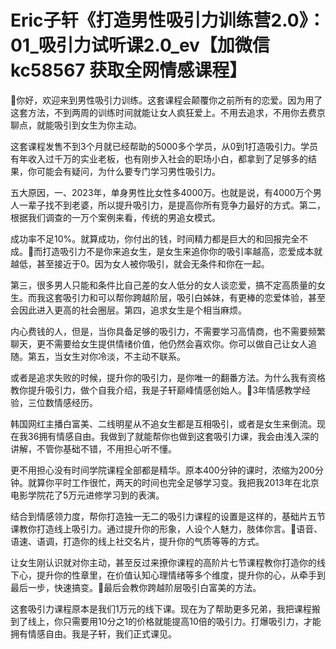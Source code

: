 # Eric子轩《打造男性吸引力训练营2.0》：01_吸引力试听课2.0_ev【加微信 kc58567 获取全网情感课程】

🎼你好，欢迎来到男性吸引力训练。这套课程会颠覆你之前所有的恋爱。因为用了这套方法，不到两周的训练时间就能让女人疯狂爱上。不用去追求，不用你去费京聊点，就能吸引到女生为你主动。

这套课程发售不到3个月就已经帮助的5000多个学员，从0到1打造吸引力。学员有年收入过千万的实业老板，也有刚步入社会的职场小白，都拿到了足够多的结果，你可能会有疑问，为什么要专门学习男性吸引力。

五大原因，一、2023年，单身男性比女性多4000万。也就是说，有4000万个男人一辈子找不到老婆，所以提升吸引力，是提高你所有竞争力最好的方式。第二，根据我们调查的一万个案例来看，传统的男追女模式。

成功率不足10%。就算成功，你付出的钱，时间精力都是巨大的和回报完全不成。🎼而打造吸引力不是你来追女生，是女生来追你你的吸引率越高，恋爱成本就越低，甚至接近于0。因为女人被你吸引，就会无条件和你在一起。

第三，很多男人只能和条件比自己差的女人低分的女人谈恋爱，搞不定高质量的女生。而我这套吸引力和可以帮你跨越阶层，吸引白姊妹，有更棒的恋爱体验，甚至会因此进入更高的社会圈层。第四，追求女生是个相当麻烦。

内心费钱的人，但是，当你具备足够的吸引力，不需要学习高情商，也不需要频繁聊天，更不需要给女生提供情绪价值，他仍然会喜欢你。你可以做自己让女人追随。第五，当女生对你冷淡，不主动不联系。

或者是追求失败的时候，提升你的吸引力，是你唯一的翻番方法。为什么我有资格教你提升吸引力，做个自我介绍，我是子轩巅峰情感创始人。🎼3年情感教学经验，三位数情感经历。

韩国网红主播白富美、二线明星从不追女生都是互相吸引，或者是女生来倒流。现在我36拥有情感自由。我做到了就能帮你也做到这套吸引力课，我会由浅入深的讲解，不管你基础不错，不用担心听不懂。

更不用担心没有时间学院课程全部都是精华。原本400分钟的课时，浓缩为200分钟。就算你平时工作很忙，两天的时间也完全足够学习变。我把我2013年在北京电影学院花了5万元进修学习到的表演。

结合到情感领力度，帮你打造独一无二的吸引力课程的设置是这样的，基础片五节课教你打造线上吸引力。通过提升你的形象，人设个人魅力，肢体你言。🎼语音、语速、语调，打造你的线上社交名片，提升你的气质等等的方式。

让女生刚认识就对你主动，甚至反过来撩你课程的高阶片七节课程教你打造你的线下心，提升你的性章里，在价值认知心理情绪等多个维度，提升你的心，从牵手到最后一步，快速搞变。🎼最后会教你跨越阶层吸引白富美的方法。

这套吸引力课程原本是我们1万元的线下课。现在为了帮助更多兄弟，我把课程搬到了线上，你只需要用10分之1的价格就能提高10倍的吸引力。打爆吸引力，才能拥有情感自由。我是子轩，我们正式课见。

